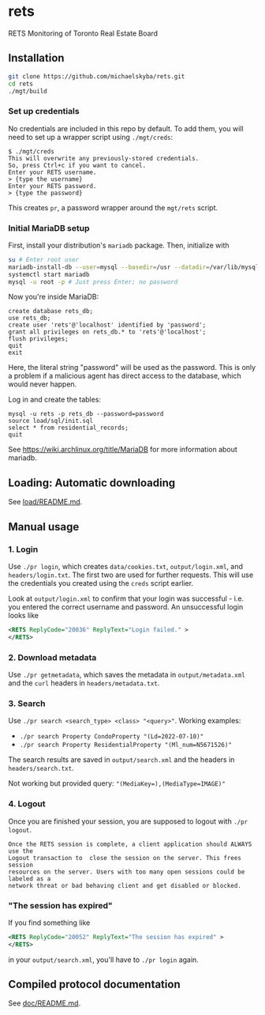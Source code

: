 # rets
RETS Monitoring of Toronto Real Estate Board

## Installation
```sh
git clone https://github.com/michaelskyba/rets.git
cd rets
./mgt/build
```

### Set up credentials
No credentials are included in this repo by default. To add them, you will
need to set up a wrapper script using ``./mgt/creds``:
```
$ ./mgt/creds
This will overwrite any previously-stored credentials.
So, press Ctrl+c if you want to cancel.
Enter your RETS username.
> {type the username}
Enter your RETS password.
> {type the password}
```
This creates ``pr``, a password wrapper around the ``mgt/rets`` script.

### Initial MariaDB setup
First, install your distribution's ``mariadb`` package. Then, initialize with
```sh
su # Enter root user
mariadb-install-db --user=mysql --basedir=/usr --datadir=/var/lib/mysql
systemctl start mariadb
mysql -u root -p # Just press Enter; no password
```
Now you're inside MariaDB:
```mysql
create database rets_db;
use rets_db;
create user 'rets'@'localhost' identified by 'password';
grant all privileges on rets_db.* to 'rets'@'localhost';
flush privileges;
quit
exit
```

Here, the literal string "password" will be used as the password. This is only a
problem if a malicious agent has direct access to the database, which would
never happen.

Log in and create the tables:
```
mysql -u rets -p rets_db --password=password
source load/sql/init.sql
select * from residential_records;
quit
```

See https://wiki.archlinux.org/title/MariaDB for more information about mariadb.

## Loading: Automatic downloading
See [load/README.md](https://github.com/michaelskyba/rets/tree/master/load).

## Manual usage
### 1. Login
Use ``./pr login``, which creates ``data/cookies.txt``, ``output/login.xml``,
and ``headers/login.txt``. The first two are used for further requests. This
will use the credentials you created using the ``creds`` script earlier.

Look at ``output/login.xml`` to confirm that your login was successful - i.e.
you entered the correct username and password. An unsuccessful login looks like
```xml
<RETS ReplyCode="20036" ReplyText="Login failed." >
</RETS>
```

### 2. Download metadata
Use ``./pr getmetadata``, which saves the metadata in ``output/metadata.xml``
and the ``curl`` headers in ``headers/metadata.txt``.

### 3. Search
Use ``./pr search <search_type> <class> "<query>"``.
Working examples:
- ``./pr search Property CondoProperty "(Ld=2022-07-10)"``
- ``./pr search Property ResidentialProperty "(Ml_num=N5671526)"``

The search results are saved in ``output/search.xml`` and the headers in
``headers/search.txt``.

Not working but provided query: ``"(MediaKey=),(MediaType=IMAGE)"``

### 4. Logout
Once you are finished your session, you are supposed to logout with ``./pr
logout``.

```
Once the RETS session is complete, a client application should ALWAYS use the
Logout transaction to  close the session on the server. This frees session
resources on the server. Users with too many open sessions could be labeled as a
network threat or bad behaving client and get disabled or blocked.
```

### "The session has expired"
If you find something like
```xml
<RETS ReplyCode="20052" ReplyText="The session has expired" >
</RETS>
```
in your ``output/search.xml``, you'll have to ``./pr login`` again.

## Compiled protocol documentation
See [doc/README.md](https://github.com/michaelskyba/rets/tree/master/doc).
